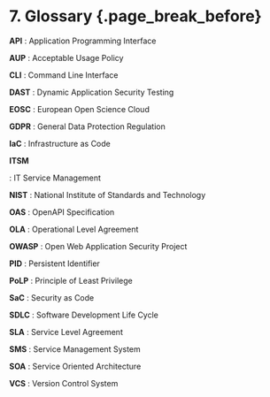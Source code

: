 # 7. Glossary {.page_break_before}

__API__
: Application Programming Interface

__AUP__
: Acceptable Usage Policy

__CLI__
: Command Line Interface

__DAST__
: Dynamic Application Security Testing

__EOSC__
: European Open Science Cloud

__GDPR__
: General Data Protection Regulation

__IaC__
: Infrastructure as Code

__ITSM__

: IT Service Management

__NIST__
: National Institute of Standards and Technology

__OAS__
: OpenAPI Specification

__OLA__
: Operational Level Agreement

__OWASP__
: Open Web Application Security Project

__PID__
: Persistent Identifier

__PoLP__
: Principle of Least Privilege

__SaC__
: Security as Code

__SDLC__
: Software Development Life Cycle

__SLA__
: Service Level Agreement

__SMS__
: Service Management System

__SOA__
: Service Oriented Architecture

__VCS__
: Version Control System
